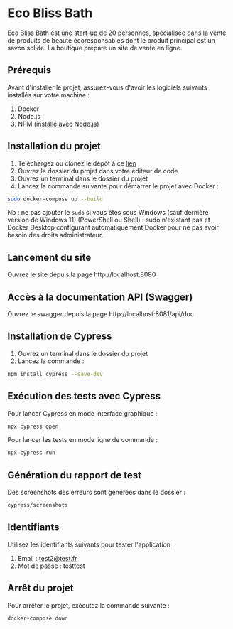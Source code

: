 # Eco Bliss Bath

Eco Bliss Bath est une start-up de 20 personnes, spécialisée dans la vente de produits de beauté écoresponsables dont le produit principal est un savon solide.
La boutique prépare un site de vente en ligne.


## Prérequis

Avant d'installer le projet, assurez-vous d'avoir les logiciels suivants installés sur votre machine :

1. Docker
2. Node.js
3. NPM (installé avec Node.js)


## Installation du projet

1. Téléchargez ou clonez le dépôt à ce [lien](https://github.com/OpenClassrooms-Student-Center/TesteurLogiciel_Automatisez_des_tests_pour_une_boutique_en_ligne)
2. Ouvrez le dossier du projet dans votre éditeur de code
3. Ouvrez un terminal dans le dossier du projet 
4. Lancez la commande suivante pour démarrer le projet avec Docker : 
```bash
sudo docker-compose up --build
```
Nb : ne pas ajouter le `sudo` si vous êtes sous Windows (sauf dernière version de Windows 11) (PowerShell ou Shell) : sudo n'existant pas et Docker Desktop configurant automatiquement Docker pour ne pas avoir besoin des droits administrateur.


## Lancement du site

Ouvrez le site depuis la page http://localhost:8080


## Accès à la documentation API (Swagger)

Ouvrez le swagger depuis la page http://localhost:8081/api/doc


## Installation de Cypress

1. Ouvrez un terminal dans le dossier du projet 
2. Lancez la commande : 
```bash
npm install cypress --save-dev
```


## Exécution des tests avec Cypress

Pour lancer Cypress en mode interface graphique :
```bash
npx cypress open
```
Pour lancer les tests en mode ligne de commande :
```bash
npx cypress run
```


## Génération du rapport de test

Des screenshots des erreurs sont générées dans le dossier :
```bash
cypress/screenshots
```


## Identifiants

Utilisez les identifiants suivants pour tester l'application :
1. Email : test2@test.fr
2. Mot de passe : testtest


## Arrêt du projet

Pour arrêter le projet, exécutez la commande suivante :
```bash
docker-compose down
```

